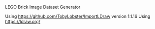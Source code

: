 LEGO Brick Image Dataset Generator

Using https://github.com/TobyLobster/ImportLDraw version 1.1.16
Using https://ldraw.org/